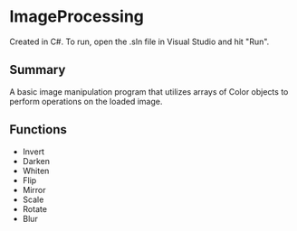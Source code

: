 # ImageProcessing

Created in C#. To run, open the .sln file in Visual Studio and hit "Run".

Summary
-----------
A basic image manipulation program that utilizes arrays of Color objects to perform operations on the loaded image.

Functions
-----------
- Invert
- Darken
- Whiten
- Flip
- Mirror
- Scale
- Rotate
- Blur
